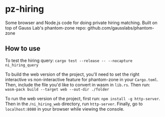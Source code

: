 # pz-hiring

Some browser and Node.js code for doing private hiring matching. Built on top of Gauss Lab's phantom-zone repo: github.com/gausslabs/phantom-zone

## How to use

To test the hiring query:
`cargo test --release -- --nocapture ni_hiring_query`

To build the web version of the project, you'll need to set the right interactive vs non-interactive feature for phantom-zone in your `Cargo.toml`. Then, include the file you'd like to convert in wasm in `lib.rs`. Then run:
`wasm-pack build --target web --out-dir ./folder`

To run the web version of the project, first run: `npm install -g http-server`. Then in the `/ni_hiring_web` directory, run `http-server`. Finally, go to `localhost:8080` in your browser while viewing the console.
